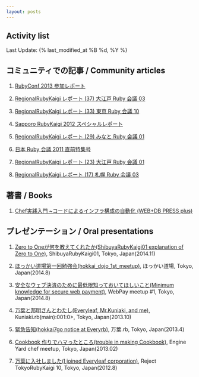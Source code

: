 ```yaml
---
layout: posts
---
```


## Activity list

Last Update: {% last_modified_at %B %d, %Y %}

## コミュニティでの記事 / Community articles

1. [RubyConf 2013 参加レポート](http://magazine.rubyist.net/?0045-RubyConf2013)

1. [RegionalRubyKaigi レポート (37) 大江戸 Ruby 会議 03](http://magazine.rubyist.net/?0042-OoedoRubyKaigi03Report)

1. [RegionalRubyKaigi レポート (33) 東京 Ruby 会議 10](http://magazine.rubyist.net/?0041-TokyoRubyKaigi10Report_1st)

1. [Sapporo RubyKaigi 2012 スペシャルレポート](http://gihyo.jp/news/report/01/sapporo-rubykaigi2012)

1. [RegionalRubyKaigi レポート (29) みなと Ruby 会議 01](http://magazine.rubyist.net/?0039-MinatoRubyKaigi01Report)

1. [日本 Ruby 会議 2011 直前特集号](http://magazine.rubyist.net/?preRubyKaigi2011)

1. [RegionalRubyKaigi レポート (23) 大江戸 Ruby 会議 01](http://magazine.rubyist.net/?0034-OoedoRubyKaigi01Report)

1. [RegionalRubyKaigi レポート (17) 札幌 Ruby 会議 03](http://magazine.rubyist.net/?0033-SapporoRubyKaigi03Report)

## 著書 / Books

1. [Chef実践入門 ~コードによるインフラ構成の自動化 (WEB+DB PRESS plus)](https://gihyo.jp/book/2014/978-4-7741-6500-4)

## プレゼンテーション / Oral presentations

1. [Zero to Oneが何を教えてくれたか(ShibuyaRubyKaigi01 explanation of Zero to One)](https://speakerdeck.com/hokkai7go/shibuyarubykaigi01-explanation-of-zero-to-one), ShibuyaRubyKaigi01, Tokyo, Japan(2014.11)

1. [ほっかい道場第一回勉強会(hokkai_dojo_1st_meetup)](https://speakerdeck.com/hokkai7go/hokkai-dojo-1st-meetup), ほっかい道場, Tokyo, Japan(2014.8)

1. [安全なウェブ決済のために最低限知っておいてほしいこと(Minimum knowledge for secure web payment)](https://speakerdeck.com/hokkai7go/minimum-knowledge-for-secure-web-payment), WebPay meetup #1, Tokyo, Japan(2014.8)

1. [万葉と邦明さんとわたし(Everyleaf, Mr.Kuniaki, and me)](http://www.slideshare.net/hokkai7go/kuniakirb), Kuniaki.rb(main):001:0>, Tokyo, Japan(2013.10)

1. [緊急告知(hokkai7go notice at Everyrb)](http://www.slideshare.net/hokkai7go/everyrb-hokkai7go-18446040), 万葉.rb, Tokyo, Japan(2013.4)

1. [Cookbook 作りでハマったところ(trouble in making Cookbook)](http://www.slideshare.net/hokkai7go/engine-yard-chef), Engine Yard chef meetup, Tokyo, Japan(2013.02)

1. [万葉に入社しました(I joined Everyleaf corporation)](http://www.slideshare.net/hokkai7go/reject-tokyorubykaigi-10), Reject TokyoRubyKaigi 10, Tokyo, Japan(2012.8)
